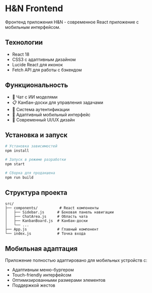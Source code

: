 # H&N Frontend

Фронтенд приложения H&N - современное React приложение с мобильным интерфейсом.

## Технологии

- React 18
- CSS3 с адаптивным дизайном
- Lucide React для иконок
- Fetch API для работы с бэкендом

## Функциональность

- 💬 Чат с ИИ моделями
- 📋 Канбан-доски для управления задачами
- 👤 Система аутентификации
- 📱 Адаптивный мобильный интерфейс
- 🎨 Современный UI/UX дизайн

## Установка и запуск

```bash
# Установка зависимостей
npm install

# Запуск в режиме разработки
npm start

# Сборка для продакшена
npm run build
```

## Структура проекта

```
src/
├── components/          # React компоненты
│   ├── Sidebar.js      # Боковая панель навигации
│   ├── ChatArea.js     # Область чата
│   ├── KanbanBoard.js  # Канбан-доски
│   └── ...
├── App.js              # Главный компонент
└── index.js            # Точка входа
```

## Мобильная адаптация

Приложение полностью адаптировано для мобильных устройств с:
- Адаптивным меню-бургером
- Touch-friendly интерфейсом
- Оптимизированными размерами элементов
- Поддержкой жестов
